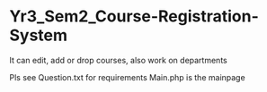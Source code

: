 # Yr3_Sem2_Course-Registration-System
It can edit, add or drop courses, also work on departments

Pls see Question.txt for requirements
Main.php is the mainpage
